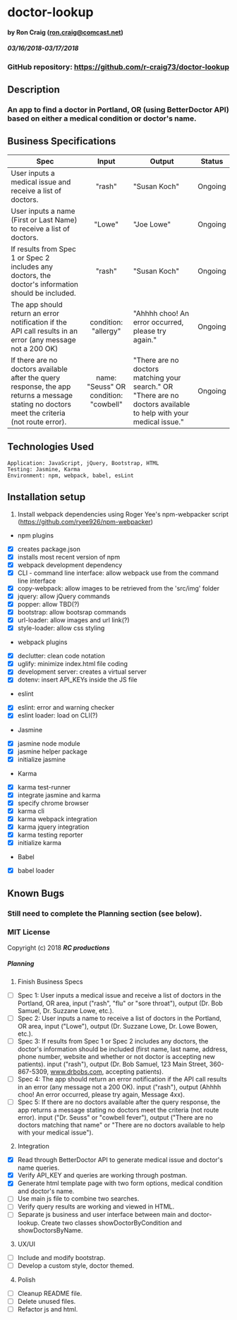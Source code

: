 # doctor-lookup

#### by Ron Craig (ron.craig@comcast.net)
##### 03/16/2018-03/17/2018

### GitHub repository: https://github.com/r-craig73/doctor-lookup

## Description
### An app to find a doctor in Portland, OR (using BetterDoctor API) based on either a medical condition or doctor's name.

## Business Specifications

| Spec   | Input   | Output  | Status   |
|--------|:-------:|---------|----------|
| User inputs a medical issue and receive a list of doctors. | "rash" | "Susan Koch" | Ongoing |
| User inputs a name (First or Last Name) to receive a list of doctors. | "Lowe" | "Joe Lowe" | Ongoing |
| If results from Spec 1 or Spec 2 includes any doctors, the doctor's information should be included. | "rash" | "Susan Koch" | Ongoing |
| The app should return an error notification if the API call results in an error (any message not a 200 OK) | condition: "allergy" | "Ahhhh choo! An error occurred, please try again." | Ongoing |
| If there are no doctors available after the query response, the app returns a message stating no doctors meet the criteria (not route error). | name: "Seuss" OR condition: "cowbell" | "There are no doctors matching your search." OR "There are no doctors available to help with your medical issue." | Ongoing |

## Technologies Used

```
Application: JavaScript, jQuery, Bootstrap, HTML
Testing: Jasmine, Karma
Environment: npm, webpack, babel, esLint
```
## Installation setup
1. Install webpack dependencies using Roger Yee's npm-webpacker script (https://github.com/ryee926/npm-webpacker)
* npm plugins
- [x] creates package.json
- [x] installs most recent version of npm
- [x] webpack development dependency
- [x] CLI - command line interface: allow webpack use from the command line interface
- [x] copy-webpack: allow images to be retrieved from the 'src/img' folder
- [x] jquery: allow jQuery commands
- [x] popper: allow TBD(?)
- [x] bootstrap: allow bootsrap commands
- [x] url-loader: allow images and url link(?)
- [x] style-loader: allow css styling
* webpack plugins
- [x] declutter: clean code notation
- [x] uglify: minimize index.html file coding
- [x] development server: creates a virtual server
- [x] dotenv: insert API_KEYs inside the JS file
* eslint
- [x] eslint: error and warning checker
- [x] eslint loader: load on CLI(?)
* Jasmine
- [x] jasmine node module
- [x] jasmine helper package
- [x] initialize jasmine
* Karma
- [x] karma test-runner
- [x] integrate jasmine and karma
- [x] specify chrome browser
- [x] karma cli
- [x] karma webpack integration
- [x] karma jquery integration
- [x] karma testing reporter
- [x] initialize karma
* Babel
- [x] babel loader

## Known Bugs
### Still need to complete the Planning section (see below).

### MIT License

Copyright (c) 2018 **_RC productions_**

##### Planning

1. Finish Business Specs
- [ ] Spec 1: User inputs a medical issue and receive a list of doctors in the Portland, OR area, input ("rash", "flu" or "sore throat"), output (Dr. Bob Samuel, Dr. Suzzane Lowe, etc.).
- [ ] Spec 2: User inputs a name to receive a list of doctors in the Portland, OR area, input ("Lowe"), output (Dr. Suzzane Lowe, Dr. Lowe Bowen, etc.).
- [ ] Spec 3: If results from Spec 1 or Spec 2 includes any doctors, the doctor's information should be included (first name, last name, address, phone number, website and whether or not doctor is accepting new patients). input ("rash"), output (Dr. Bob Samuel, 123 Main Street, 360-867-5309, www.drbobs.com, accepting patients).
- [ ] Spec 4: The app should return an error notification if the API call results in an error (any message not a 200 OK). input ("rash"), output (Ahhhh choo! An error occurred, please try again, Message 4xx).
- [ ] Spec 5: If there are no doctors available after the query response, the app returns a message stating no doctors meet the criteria (not route error). input ("Dr. Seuss" or "cowbell fever"), output ("There are no doctors matching that name" or "There are no doctors available to help with your medical issue").

2. Integration
- [x] Read through BetterDoctor API to generate medical issue and doctor's name queries.
- [x] Verify API_KEY and queries are working through postman.
- [x] Generate html template page with two form options, medical condition and doctor's name.
- [ ] Use main js file to combine two searches.
- [ ] Verify query results are working and viewed in HTML.
- [ ] Separate js business and user interface between main and doctor-lookup.  Create two classes showDoctorByCondition and showDoctorsByName.

3. UX/UI
- [ ] Include and modify bootstrap.
- [ ] Develop a custom style, doctor themed.

4. Polish
- [ ] Cleanup README file.
- [ ] Delete unused files.
- [ ] Refactor js and html.
